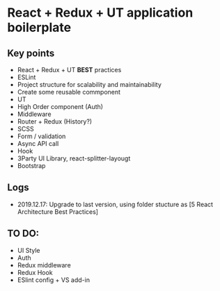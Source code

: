 # React + Redux + UT application boilerplate


## Key points
- React + Redux + UT **BEST** practices
- ESLint
- Project structure for scalability and maintainability
- Create some reusable commponent 
- UT
- High Order component (Auth)
- Middleware
- Router + Redux (History?)
- SCSS
- Form / validation
- Async API call
- Hook
- 3Party UI Library, react-splitter-layougt
- Bootstrap

## Logs
- 2019.12.17: Upgrade to last version, using folder stucture as [5 React Architecture Best Practices]





## TO DO:
- UI Style
- Auth
- Redux middleware
- Redux Hook
- ESlint config + VS add-in

